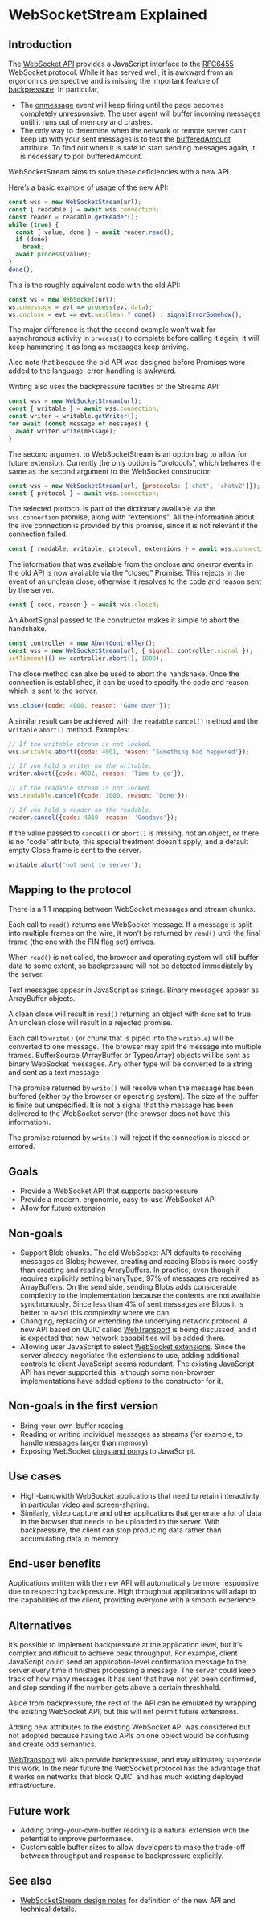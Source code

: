 # WebSocketStream Explained


## Introduction

The [WebSocket API](https://html.spec.whatwg.org/multipage/web-sockets.html)
provides a JavaScript interface to the
[RFC6455](https://tools.ietf.org/html/rfc6455) WebSocket protocol. While it has
served well, it is awkward from an ergonomics perspective and is missing the
important feature of
[backpressure](https://streams.spec.whatwg.org/#backpressure). In particular,

* The
  [onmessage](https://html.spec.whatwg.org/multipage/web-sockets.html#handler-websocket-onmessage)
  event will keep firing until the page becomes completely unresponsive. The
  user agent will buffer incoming messages until it runs out of memory and
  crashes.
* The only way to determine when the network or remote server can’t keep up
  with your sent messages is to test the
  [bufferedAmount](https://html.spec.whatwg.org/multipage/web-sockets.html#dom-websocket-bufferedamount)
  attribute. To find out when it is safe to start sending messages again, it is
  necessary to poll bufferedAmount.

WebSocketStream aims to solve these deficiencies with a new API.

Here’s a basic example of usage of the new API:

```javascript
const wss = new WebSocketStream(url);
const { readable } = await wss.connection;
const reader = readable.getReader();
while (true) {
  const { value, done } = await reader.read();
  if (done)
    break;
  await process(value);
}
done();
```

This is the roughly equivalent code with the old API:

```javascript
const ws = new WebSocket(url);
ws.onmessage = evt => process(evt.data);
ws.onclose = evt => evt.wasClean ? done() : signalErrorSomehow();
```

The major difference is that the second example won’t wait for asynchronous
activity in `process()` to complete before calling it again; it will keep
hammering it as long as messages keep arriving.

Also note that because the old API was designed before Promises were added to
the language, error-handling is awkward.

Writing also uses the backpressure facilities of the Streams API:

```javascript
const wss = new WebSocketStream(url);
const { writable } = await wss.connection;
const writer = writable.getWriter();
for await (const message of messages) {
  await writer.write(message);
}
```

The second argument to WebSocketStream is an option bag to allow for future
extension. Currently the only option is “protocols”, which behaves the same as
the second argument to the WebSocket constructor:

```javascript
const wss = new WebSocketStream(url, {protocols: ['chat', 'chatv2']});
const { protocol } = await wss.connection;
```

The selected protocol is part of the dictionary available via the
`wss.connection` promise, along with “extensions”. All the information about
the live connection is provided by this promise, since it is not relevant if the
connection failed.

```javascript
const { readable, writable, protocol, extensions } = await wss.connection;
```

The information that was available from the onclose and onerror events in the
old API is now available via the “closed” Promise. This rejects in the event
of an unclean close, otherwise it resolves to the code and reason sent by the
server.

```javascript
const { code, reason } = await wss.closed;
```

An AbortSignal passed to the constructor makes it simple to abort the handshake.

```javascript
const controller = new AbortController();
const wss = new WebSocketStream(url, { signal: controller.signal });
setTimeout(() => controller.abort(), 1000);
```

The close method can also be used to abort the handshake. Once the connection is
established, it can be used to specify the code and reason which is sent to the
server.

```javascript
wss.close({code: 4000, reason: 'Game over'});
```

A similar result can be achieved with the `readable` `cancel()` method and the
`writable` `abort()` method. Examples:

```javascript
// If the writable stream is not locked.
wss.writable.abort({code: 4001, reason: 'Something bad happened'});

// If you hold a writer on the writable.
writer.abort({code: 4002, reason: 'Time to go'});

// If the readable stream is not locked.
wss.readable.cancel({code: 1000, reason: 'Done'});

// If you hold a reader on the readable.
reader.cancel({code: 4010, reason: 'Goodbye'});
```

If the value passed to `cancel()` or `abort()` is missing, not an object, or
there is no "code" attribute, this special treatment doesn't apply, and a
default empty Close frame is sent to the server.

```javascript
writable.abort('not sent to server');
```

## Mapping to the protocol

There is a 1:1 mapping between WebSocket messages and stream chunks.

Each call to `read()` returns one WebSocket message. If a message is split into
multiple frames on the wire, it won't be returned by `read()` until the final
frame (the one with the FIN flag set) arrives.

When `read()` is not called, the browser and operating system will still buffer
data to some extent, so backpressure will not be detected immediately by the
server.

Text messages appear in JavaScript as strings. Binary messages appear as
ArrayBuffer objects.

A clean close will result in `read()` returning an object with `done` set to
true. An unclean close will result in a rejected promise.

Each call to `write()` (or chunk that is piped into the `writable`) will be
converted to one message. The browser may split the message into multiple
frames. BufferSource (ArrayBuffer or TypedArray) objects will be sent as binary
WebSocket messages. Any other type will be converted to a string and sent as a
text message.

The promise returned by `write()` will resolve when the message has been
buffered (either by the browser or operating system). The size of the buffer is
finite but unspecified. It is not a signal that the message has been delivered
to the WebSocket server (the browser does not have this information).

The promise returned by `write()` will reject if the connection is closed or
errored.


## Goals

* Provide a WebSocket API that supports backpressure
* Provide a modern, ergonomic, easy-to-use WebSocket API
* Allow for future extension


## Non-goals

* Support Blob chunks. The old WebSocket API defaults to receiving messages as
  Blobs; however, creating and reading Blobs is more costly than creating and
  reading ArrayBuffers. In practice, even though it requires explicitly setting
  binaryType, 97% of messages are received as ArrayBuffers. On the send side,
  sending Blobs adds considerable complexity to the implementation because the
  contents are not available synchronously. Since less than 4% of sent messages
  are Blobs it is better to avoid this complexity where we can.
* Changing, replacing or extending the underlying network protocol. A new API
  based on QUIC called
  [WebTransport](https://github.com/WICG/web-transport/blob/master/explainer.md)
  is being discussed, and it is expected that new network capabilities will be
  added there.
* Allowing user JavaScript to select [WebSocket
  extensions](https://tools.ietf.org/html/rfc6455#page-48). Since the server
  already negotiates the extensions to use, adding additional controls to client
  JavaScript seems redundant. The existing JavaScript API has never supported
  this, although some non-browser implementations have added options to the
  constructor for it.


## Non-goals in the first version

* Bring-your-own-buffer reading
* Reading or writing individual messages as streams (for example, to handle
  messages larger than memory)
* Exposing WebSocket [pings and
  pongs](https://tools.ietf.org/html/rfc6455#page-37) to JavaScript.


## Use cases

* High-bandwidth WebSocket applications that need to retain interactivity, in
  particular video and screen-sharing.
* Similarly, video capture and other applications that generate a lot of data in
  the browser that needs to be uploaded to the server. With backpressure, the
  client can stop producing data rather than accumulating data in memory.


## End-user benefits

Applications written with the new API will automatically be more responsive due
to respecting backpressure. High throughput applications will adapt to the
capabilities of the client, providing everyone with a smooth experience.


## Alternatives

It’s possible to implement backpressure at the application level, but it’s
complex and difficult to achieve peak throughput. For example, client JavaScript
could send an application-level confirmation message to the server every time it
finishes processing a message. The server could keep track of how many messages
it has sent that have not yet been confirmed, and stop sending if the number
gets above a certain threshhold.

Aside from backpressure, the rest of the API can be emulated by wrapping the
existing WebSocket API, but this will not permit future extensions.

Adding new attributes to the existing WebSocket API was considered but not
adopted because having two APIs on one object would be confusing and create odd
semantics.

[WebTransport](https://github.com/WICG/web-transport/blob/master/explainer.md)
will also provide backpressure, and may ultimately supercede this work. In the
near future the WebSocket protocol has the advantage that it works on networks
that block QUIC, and has much existing deployed infrastructure.


## Future work

* Adding bring-your-own-buffer reading is a natural extension with the potential
  to improve performance.
* Customisable buffer sizes to allow developers to make the trade-off between
  throughput and response to backpressure explicitly.


## See also

* [WebSocketStream design
    notes](https://drive.google.com/a/chromium.org/open?id=1La1ehXw76HP6n1uUeks-WJGFgAnpX2tCjKts7QFJ57Y)
    for definition of the new API and technical details.
